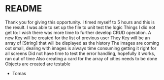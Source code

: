 #  README

Thank you for giving this opportunity. I timed myself to 5 hours and this is the result. 
I was able to set up the file to unit test the logic
Things I did not get to:
I wish there was more time to further develop CRUD operation. A new Key will be created for the list of previous user
They Key will be an array of [String] that will be displayed as the history
The images are coming out small, dealing with images is always time consuming getting it right for all screens
Did not have time to test the error handling, hopefully it works, ran out of time
Also creating a card for the array of cities needs to be done
Objects are created are testable
- Tomas
